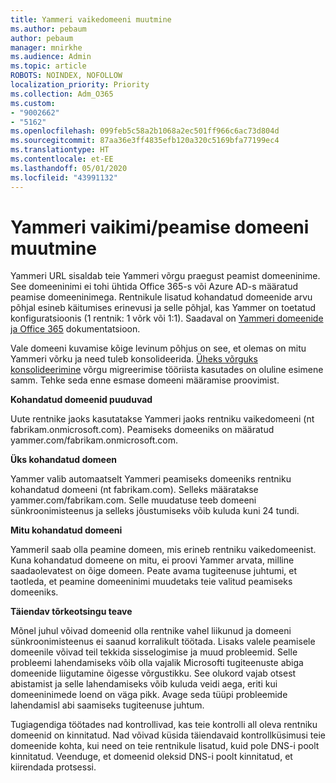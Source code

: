```yaml
---
title: Yammeri vaikedomeeni muutmine
ms.author: pebaum
author: pebaum
manager: mnirkhe
ms.audience: Admin
ms.topic: article
ROBOTS: NOINDEX, NOFOLLOW
localization_priority: Priority
ms.collection: Adm_O365
ms.custom:
- "9002662"
- "5162"
ms.openlocfilehash: 099feb5c58a2b1068a2ec501ff966c6ac73d804d
ms.sourcegitcommit: 87aa36e3ff4835efb120a320c5169bfa77199ec4
ms.translationtype: HT
ms.contentlocale: et-EE
ms.lasthandoff: 05/01/2020
ms.locfileid: "43991132"
---
```

# <a name="changing-the-defaultprimary-yammer-domain"></a>Yammeri vaikimi/peamise domeeni muutmine

Yammeri URL sisaldab teie Yammeri võrgu praegust peamist domeeninime. See domeeninimi ei tohi ühtida Office 365-s või Azure AD-s määratud peamise domeeninimega. Rentnikule lisatud kohandatud domeenide arvu põhjal esineb käitumises erinevusi ja selle põhjal, kas Yammer on toetatud konfiguratsioonis (1 rentnik: 1 võrk või 1:1). Saadaval on [Yammeri domeenide ja Office 365](https://docs.microsoft.com/yammer/configure-your-yammer-network/manage-yammer-domains) dokumentatsioon.

Vale domeeni kuvamise kõige levinum põhjus on see, et olemas on mitu Yammeri võrku ja need tuleb konsolideerida. [Üheks võrguks konsolideerimine](https://docs.microsoft.com/yammer/configure-your-yammer-network/consolidate-multiple-yammer-networks) võrgu migreerimise tööriista kasutades on oluline esimene samm. Tehke seda enne esmase domeeni määramise proovimist.

**Kohandatud domeenid puuduvad**

Uute rentnike jaoks kasutatakse Yammeri jaoks rentniku vaikedomeeni (nt fabrikam.onmicrosoft.com). Peamiseks domeeniks on määratud yammer.com/fabrikam.onmicrosoft.com.

**Üks kohandatud domeen**

Yammer valib automaatselt Yammeri peamiseks domeeniks rentniku kohandatud domeeni (nt fabrikam.com). Selleks määratakse yammer.com/fabrikam.com. Selle muudatuse teeb domeeni sünkroonimisteenus ja selleks jõustumiseks võib kuluda kuni 24 tundi.

**Mitu kohandatud domeeni**

Yammeril saab olla peamine domeen, mis erineb rentniku vaikedomeenist. Kuna kohandatud domeene on mitu, ei proovi Yammer arvata, milline saadaolevatest on õige domeen. Peate avama tugiteenuse juhtumi, et taotleda, et peamine domeeninimi muudetaks teie valitud peamiseks domeeniks.

**Täiendav tõrkeotsingu teave**

Mõnel juhul võivad domeenid olla rentnike vahel liikunud ja domeeni sünkroonimisteenus ei saanud korralikult töötada. Lisaks valele peamisele domeenile võivad teil tekkida sisselogimise ja muud probleemid. Selle probleemi lahendamiseks võib olla vajalik Microsofti tugiteenuste abiga domeenide liigutamine õigesse võrgustikku. See olukord vajab otsest abistamist ja selle lahendamiseks võib kuluda veidi aega, eriti kui domeeninimede loend on väga pikk. Avage seda tüüpi probleemide lahendamisl abi saamiseks tugiteenuse juhtum.

Tugiagendiga töötades nad kontrollivad, kas teie kontrolli all oleva rentniku domeenid on kinnitatud. Nad võivad küsida täiendavaid kontrollküsimusi teie domeenide kohta, kui need on teie rentnikule lisatud, kuid pole DNS-i poolt kinnitatud. Veenduge, et domeenid oleksid DNS-i poolt kinnitatud, et kiirendada protsessi.
